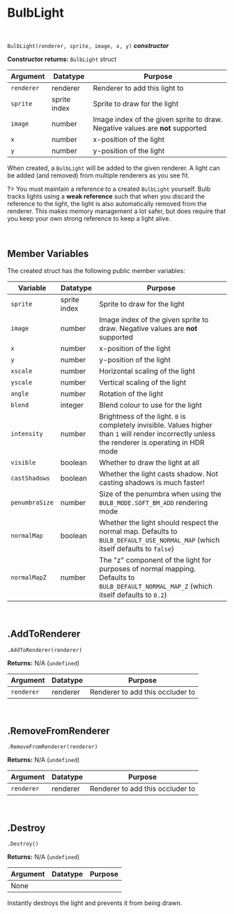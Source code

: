 # BulbLight

&nbsp;

`BulbLight(renderer, sprite, image, x, y)` ***constructor***

**Constructor returns:** `BulbLight` struct

|Argument  |Datatype    |Purpose                                                                       |
|----------|------------|------------------------------------------------------------------------------|
|`renderer`|renderer    |Renderer to add this light to                                                 |
|`sprite`  |sprite index|Sprite to draw for the light                                                  |
|`image`   |number      |Image index of the given sprite to draw. Negative values are **not** supported|
|`x`       |number      |x-position of the light                                                       |
|`y`       |number      |y-position of the light                                                       |

When created, a `BulbLight` will be added to the given renderer. A light can be added (and removed) from multiple renderers as you see fit.

?> You must maintain a reference to a created `BulbLight` yourself. Bulb tracks lights using a **weak reference** such that when you discard the reference to the light, the light is also automatically removed from the renderer. This makes memory management a lot safer, but does require that you keep your own strong reference to keep a light alive.

&nbsp;

## Member Variables

The created struct has the following public member variables:

|Variable      |Datatype    |Purpose                                                                                   |
|--------------|------------|------------------------------------------------------------------------------------------|
|`sprite`      |sprite index|Sprite to draw for the light                                                              |
|`image`       |number      |Image index of the given sprite to draw. Negative values are **not** supported            |
|`x`           |number      |x-position of the light                                                                   |
|`y`           |number      |y-position of the light                                                                   |
|`xscale`      |number      |Horizontal scaling of the light                                                           |
|`yscale`      |number      |Vertical scaling of the light                                                             |
|`angle`       |number      |Rotation of the light                                                                     |
|`blend`       |integer     |Blend colour to use for the light                                                         |
|`intensity`   |number      |Brightness of the light. `0` is completely invisible. Values higher than `1` will render incorrectly unless the renderer is operating in HDR mode|
|`visible`     |boolean     |Whether to draw the light at all                                                          |
|`castShadows` |boolean     |Whether the light casts shadow. Not casting shadows is much faster!                       |
|`penumbraSize`|number      |Size of the penumbra when using the `BULB_MODE.SOFT_BM_ADD` rendering mode                |
|`normalMap`   |boolean     |Whether the light should respect the normal map. Defaults to `BULB_DEFAULT_USE_NORMAL_MAP` (which itself defaults to `false`)|
|`normalMapZ`  |number      |The "z" component of the light for purposes of normal mapping. Defaults to `BULB_DEFAULT_NORMAL_MAP_Z` (which itself defaults to `0.2`)|

&nbsp;

## .AddToRenderer

`.AddToRenderer(renderer)`

**Returns:** N/A (`undefined`)

|Argument  |Datatype|Purpose                         |
|----------|--------|--------------------------------|
|`renderer`|renderer|Renderer to add this occluder to|

&nbsp;

## .RemoveFromRenderer

`.RemoveFromRenderer(renderer)`

**Returns:** N/A (`undefined`)

|Argument  |Datatype|Purpose                         |
|----------|--------|--------------------------------|
|`renderer`|renderer|Renderer to add this occluder to|

&nbsp;

## .Destroy

`.Destroy()`

**Returns:** N/A (`undefined`)

|Argument|Datatype|Purpose|
|--------|--------|-------|
|None    |        |       |

Instantly destroys the light and prevents it from being drawn.
